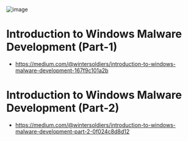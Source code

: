 ![image](https://github.com/user-attachments/assets/ae1895d3-7b73-44c1-ad12-74546cade636)


# Introduction to Windows Malware Development  (Part-1)
- https://medium.com/@wintersoldiers/introduction-to-windows-malware-development-167f9c101a2b
# Introduction to Windows Malware Development  (Part-2)
- https://medium.com/@wintersoldiers/introduction-to-windows-malware-development-part-2-0f024c8d8d12
